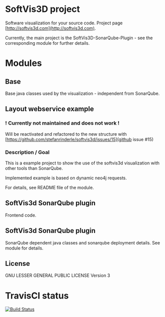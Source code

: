 # SoftVis3D project

Software visualization for your source code. Project page [http://softvis3d.com](http://softvis3d.com).

Currently, the main project is the SoftVis3D-SonarQube-Plugin - see the corresponding module for further details.

# Modules

## Base

Base java classes used by the visualization - independent from SonarQube.

## Layout webservice example

### ! Currently not maintained and does not work !

Will be reactivated and refactored to the new structure with [https://github.com/stefanrinderle/softvis3d/issues/15](github issue #15)

### Description / Goal

This is a example project to show the use of the softvis3d visualization with other tools than SonarQube.

Implemented example is based on dynamic neo4j requests.

For details, see README file of the module. 

## SoftVis3d SonarQube plugin

Frontend code.

## SoftVis3d SonarQube plugin

SonarQube dependent java classes and sonarqube deployment details.
See module for details.

## License

GNU LESSER GENERAL PUBLIC LICENSE Version 3

# TravisCI status

[![Build Status](https://travis-ci.org/stefanrinderle/softvis3d.svg?branch=master)](https://travis-ci.org/stefanrinderle/softvis3d)